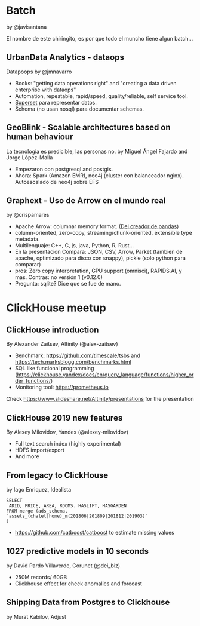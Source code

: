 Batch
=====
by @javisantana

El nombre de este chiringito, es por que todo el muncho tiene algun batch...


UrbanData Analytics - dataops
-----------------------------
Datapoops by @jmnavarro

* Books: "getting data operations right" and "creating a data driven enterprise with dataops"
* Automation, repeatable, rapid/speed, quality/reliable, self service tool.
* [Superset](https://superset.incubator.apache.org/) para representar datos.
* Schema (no usan nosql) para documentar schemas.


GeoBlink - Scalable architectures based on human behaviour
----------------------------------------------------------
La tecnología es predicible, las personas no. by Miguel Ángel Fajardo and Jorge López-Malla

* Empezaron con postgresql and postgis.
* Ahora: Spark (Amazon EMR), neo4j (cluster con balanceador nginx). Autoescalado de neo4j sobre EFS


Graphext - Uso de Arrow en el mundo real
----------------------------------------
by @crispamares

* Apache Arrow: columnar memory format. ([Del creador de pandas](http://wesmckinney.com/blog/apache-arrow-pandas-internals/))
* column-oriented, zero-copy, streaming/chunk-oriented, extensible type metadata.
* Multilenguaje: C++, C, js, java, Python, R, Rust...
* En la presentacion Compara: JSON, CSV, Arrow, Parket (tambien de apache, optimizado para disco con snappy), pickle (solo python para comparar)
* pros: Zero copy interpretation, GPU support (omnisci), RAPIDS.AI, y mas. Contras: no versión 1 (v0.12.0)
* Pregunta: sqlite? Dice que se fue de mano.


ClickHouse meetup
==================

ClickHouse introduction
-----------------------
By Alexander Zaitsev, Altinity (@alex-zaitsev)

* Benchmark: https://github.com/timescale/tsbs and https://tech.marksblogg.com/benchmarks.html
* SQL like funcional programming (https://clickhouse.yandex/docs/en/query_language/functions/higher_order_functions/)
* Monitoring tool: https://prometheus.io

Check https://www.slideshare.net/Altinity/presentations for the presentation

ClickHouse 2019 new features
----------------------------
By Alexey Milovidov, Yandex (@alexey-milovidov)

* Full text search index (highly experimental)
* HDFS import/export
* And more

From legacy to ClickHouse
-------------------------
by Iago Enriquez, Idealista

```
SELECT
 ADID, PRICE, AREA, ROOMS. HASLIFT, HASGARDEN
FROM merge (ads_schema,
`assets_(chalet|home)_m(201806|201809|201812|201903)`
)
```

* https://github.com/catboost/catboost to  estimate missing values



1027 predictive models in 10 seconds
------------------------------------
by David Pardo Villaverde, Corunet (@dei_biz)

* 250M records/ 60GB
* Clickhouse effect for check anomalies and forecast



Shipping Data from Postgres to Clickhouse
-----------------------------------------
by Murat Kabilov, Adjust
